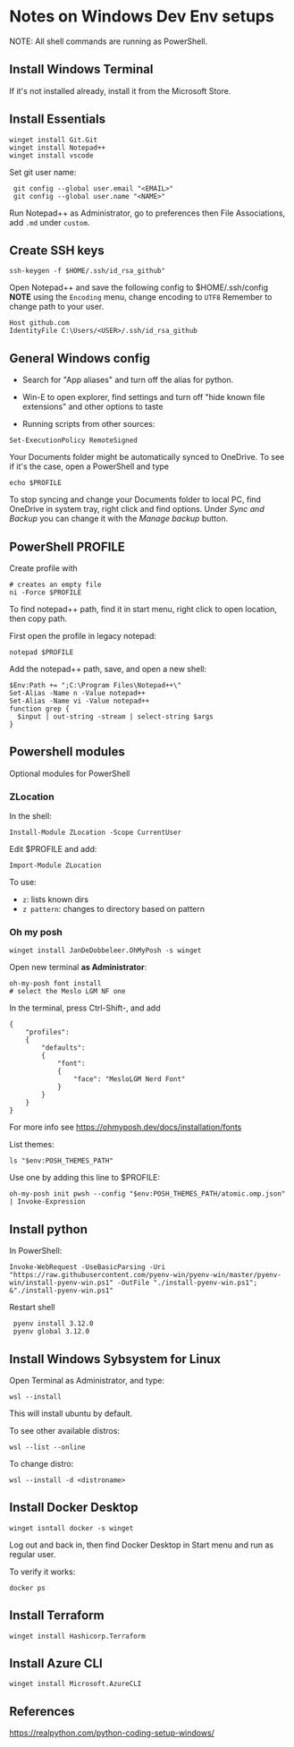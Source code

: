 # Notes on Windows Dev Env setups

NOTE:
All shell commands are running as PowerShell.


## Install Windows Terminal

If it's not installed already, install it from the Microsoft Store.



## Install Essentials

```
winget install Git.Git
winget install Notepad++
winget install vscode
```


Set git user name:

```
 git config --global user.email "<EMAIL>"
 git config --global user.name "<NAME>"
 ```
 

Run Notepad++ as Administrator, go to preferences then File Associations, add `.md` under `custom`.


## Create SSH keys


```
ssh-keygen -f $HOME/.ssh/id_rsa_github"
```


Open Notepad++ and save the following config to $HOME/.ssh/config
**NOTE** using the `Encoding` menu, change encoding to `UTF8`
Remember to change path to your user.

```
Host github.com
IdentityFile C:\Users/<USER>/.ssh/id_rsa_github
```

## General Windows config

* Search for "App aliases" and turn off the alias for python.
* Win-E to open explorer, find settings and turn off "hide known file extensions" and other options to taste

* Running scripts from other sources:

```
Set-ExecutionPolicy RemoteSigned
```

Your Documents folder might be automatically synced to OneDrive. To see if it's the case, open a PowerShell and type

```
echo $PROFILE
```

To stop syncing and change your Documents folder to local PC, find OneDrive in system tray, right click and find options. Under *Sync and Backup*
you can change it with the *Manage backup* button.

## PowerShell PROFILE

Create profile with

```
# creates an empty file
ni -Force $PROFILE
```

To find notepad++ path, find it in start menu, right click to open location, then copy path.

First open the profile in legacy notepad:
```
notepad $PROFILE
```

Add the notepad++ path, save, and open a new shell:

```
$Env:Path += ";C:\Program Files\Notepad++\"
Set-Alias -Name n -Value notepad++
Set-Alias -Name vi -Value notepad++
function grep {
  $input | out-string -stream | select-string $args
}
```

## Powershell modules

Optional modules for PowerShell

### ZLocation

In the shell:

```
Install-Module ZLocation -Scope CurrentUser
```


Edit $PROFILE and add:

```
Import-Module ZLocation
```

To use:
* `z`: lists known dirs
* `z pattern`: changes to directory based on pattern

### Oh my posh

```
winget install JanDeDobbeleer.OhMyPosh -s winget
```

Open new terminal **as Administrator**:

```
oh-my-posh font install
# select the Meslo LGM NF one
```

In the terminal, press Ctrl-Shift-, and add

```
{
    "profiles":
    {
        "defaults":
        {
            "font":
            {
                "face": "MesloLGM Nerd Font"
            }
        }
    }
}
```

For more info see https://ohmyposh.dev/docs/installation/fonts

List themes:

 `ls "$env:POSH_THEMES_PATH"`
 
 Use one by adding this line to $PROFILE:
 
```
oh-my-posh init pwsh --config "$env:POSH_THEMES_PATH/atomic.omp.json" | Invoke-Expression
```


## Install python

In PowerShell:
```
Invoke-WebRequest -UseBasicParsing -Uri "https://raw.githubusercontent.com/pyenv-win/pyenv-win/master/pyenv-win/install-pyenv-win.ps1" -OutFile "./install-pyenv-win.ps1"; &"./install-pyenv-win.ps1" 
```
Restart shell

```
 pyenv install 3.12.0
 pyenv global 3.12.0
```

## Install Windows Sybsystem for Linux

Open Terminal as Administrator, and type:

```
wsl --install
```

This will install ubuntu by default.

To see other available distros:
```
wsl --list --online
```

To change distro:

```
wsl --install -d <distroname>
```

## Install Docker Desktop

```
winget isntall docker -s winget
```

Log out and back in, then find Docker Desktop in Start menu and run as regular user.

To verify it works:

```
docker ps
```



## Install Terraform

```
winget install Hashicorp.Terraform
```

## Install Azure CLI

```
winget install Microsoft.AzureCLI
```



 ## References
 
 https://realpython.com/python-coding-setup-windows/
 
 


